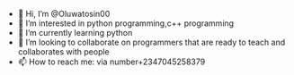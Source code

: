 - 👋 Hi, I’m @Oluwatosin00
- 👀 I’m interested in python programming,c++ programming
- 🌱 I’m currently learning python
- 💞️ I’m looking to collaborate on programmers that are ready to teach and collaborates with people
- 📫 How to reach me: via number+2347045258379

<!---
Oluwatosin00/Oluwatosin00 is a ✨ special ✨ repository because its `README.md` (this file) appears on your GitHub profile.
You can click the Preview link to take a look at your changes.
--->
